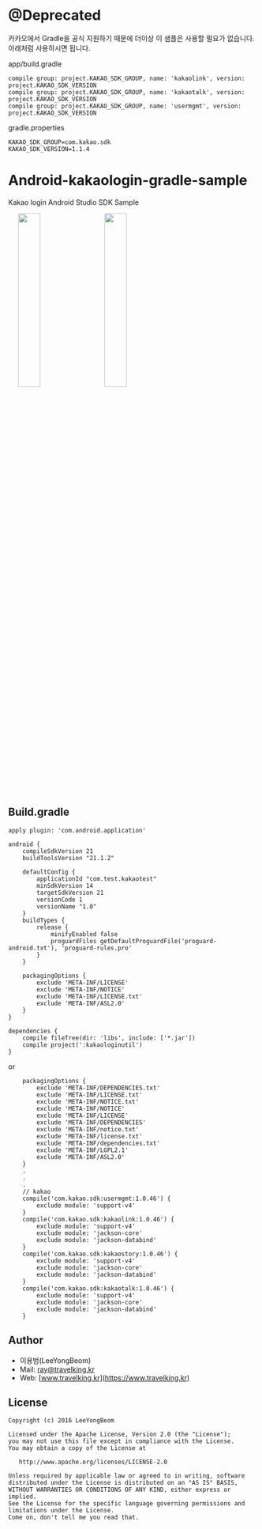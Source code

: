 # @Deprecated
카카오에서 Gradle을 공식 지원하기 때문에 더이상 이 샘플은 사용할 필요가 없습니다.
아래처럼 사용하시면 됩니다.

app/build.gradle
```
compile group: project.KAKAO_SDK_GROUP, name: 'kakaolink', version: project.KAKAO_SDK_VERSION
compile group: project.KAKAO_SDK_GROUP, name: 'kakaotalk', version: project.KAKAO_SDK_VERSION
compile group: project.KAKAO_SDK_GROUP, name: 'usermgmt', version: project.KAKAO_SDK_VERSION

```

gradle.properties
```
KAKAO_SDK_GROUP=com.kakao.sdk
KAKAO_SDK_VERSION=1.1.4

```


# Android-kakaologin-gradle-sample
Kakao login Android Studio SDK Sample

<div style="width:100%;">
<img src="https://github.com/yongbeam/Android-kakaologin-gradle-sample/blob/master/kakao_login1.png?raw=true" align="center" height="30%" width="30%" style="margin-left:20px;">
<img src="https://github.com/yongbeam/Android-kakaologin-gradle-sample/blob/master/kakao_login2.png?raw=true" align="center" height="30%" width="30%" style="margin-left:20px;">
</div>

## Build.gradle
```
apply plugin: 'com.android.application'

android {
    compileSdkVersion 21
    buildToolsVersion "21.1.2"

    defaultConfig {
        applicationId "com.test.kakaotest"
        minSdkVersion 14
        targetSdkVersion 21
        versionCode 1
        versionName "1.0"
    }
    buildTypes {
        release {
            minifyEnabled false
            proguardFiles getDefaultProguardFile('proguard-android.txt'), 'proguard-rules.pro'
        }
    }

    packagingOptions {
        exclude 'META-INF/LICENSE'
        exclude 'META-INF/NOTICE'
        exclude 'META-INF/LICENSE.txt'
        exclude 'META-INF/ASL2.0'
    }
}

dependencies {
    compile fileTree(dir: 'libs', include: ['*.jar'])
    compile project(':kakaologinutil')
}
```

or
```
    packagingOptions {
        exclude 'META-INF/DEPENDENCIES.txt'
        exclude 'META-INF/LICENSE.txt'
        exclude 'META-INF/NOTICE.txt'
        exclude 'META-INF/NOTICE'
        exclude 'META-INF/LICENSE'
        exclude 'META-INF/DEPENDENCIES'
        exclude 'META-INF/notice.txt'
        exclude 'META-INF/license.txt'
        exclude 'META-INF/dependencies.txt'
        exclude 'META-INF/LGPL2.1'
        exclude 'META-INF/ASL2.0'
    }
    .
    .
    .
    // kakao
    compile('com.kakao.sdk:usermgmt:1.0.46') {
        exclude module: 'support-v4'
    }
    compile('com.kakao.sdk:kakaolink:1.0.46') {
        exclude module: 'support-v4'
        exclude module: 'jackson-core'
        exclude module: 'jackson-databind'
    }
    compile('com.kakao.sdk:kakaostory:1.0.46') {
        exclude module: 'support-v4'
        exclude module: 'jackson-core'
        exclude module: 'jackson-databind'
    }
    compile('com.kakao.sdk:kakaotalk:1.0.46') {
        exclude module: 'support-v4'
        exclude module: 'jackson-core'
        exclude module: 'jackson-databind'
    }
```
## Author

 * 이용범(LeeYongBeom)
 * Mail: [ray@travelking.kr](mailto://ray@travelking.kr)
 * Web: [www.travelking.kr](https://www.travelking.kr)

## License
    Copyright (c) 2016 LeeYongBeom

    Licensed under the Apache License, Version 2.0 (the "License");
    you may not use this file except in compliance with the License.
    You may obtain a copy of the License at

       http://www.apache.org/licenses/LICENSE-2.0

    Unless required by applicable law or agreed to in writing, software
    distributed under the License is distributed on an "AS IS" BASIS,
    WITHOUT WARRANTIES OR CONDITIONS OF ANY KIND, either express or implied.
    See the License for the specific language governing permissions and
    limitations under the License.
    Come on, don't tell me you read that.
